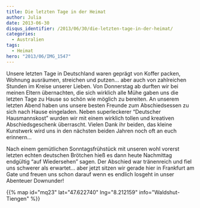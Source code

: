 ```yaml
---
title: Die letzten Tage in der Heimat
author: Julia
date: 2013-06-30
disqus_identifier: /2013/06/30/die-letzten-tage-in-der-heimat/
categories:
  - Australien
tags:
  - Heimat
hero: "2013/06/IMG_1547"
---
```


Unsere letzten Tage in Deutschland waren geprägt von Koffer packen, Wohnung ausräumen, streichen und putzen… aber auch von zahlreichen Stunden im Kreise
unserer Lieben.<!--more--> Von Donnerstag ab durften wir bei meinen Eltern übernachten, die sich wirklich alle Mühe gaben uns die letzten Tage zu Hause so
schön wie möglich zu bereiten. An unserem letzten Abend haben uns unsere besten Freunde zum Abschiedsessen zu sich nach Hause eingeladen. Neben superleckerer
“Deutscher Hausmannskost” wurden wir mit einem wirklich tollen und kreativen Abschiedsgeschenk überrascht. Vielen Dank ihr  beiden, das kleine Kunstwerk wird
uns in den nächsten beiden Jahren noch oft an euch erinnern...

Nach einem gemütlichen Sonntagsfrühstück mit unseren wohl vorerst letzten echten deutschen Brötchen hieß es dann heute Nachmittag endgültig
“auf Wiedersehen” sagen. Der Abschied war tränenreich und fiel uns schwerer als erwartet… aber jetzt sitzen wir gerade hier in Frankfurt am Gate und freuen
uns schon darauf wenn es endlich losgeht in unser Abenteuer Downunder!

{{% map id="mq23" lat="47.622740" lng="8.212159" info="Waldshut-Tiengen" %}}
